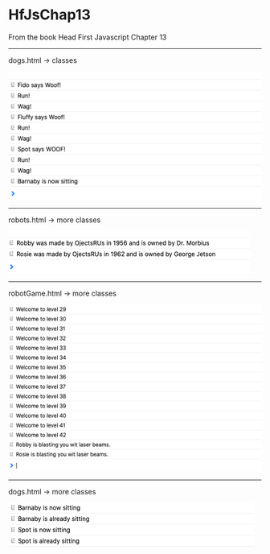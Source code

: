 # HfJsChap13

From the book Head First Javascript Chapter 13

______________________________________________


dogs.html -> classes

![dog output](dog.png)

______________________________________________


robots.html -> more classes

![robot output](robot.png)

______________________________________________


robotGame.html -> more classes

![robotGame output](RobotGame.png)

______________________________________________


dogs.html -> more classes

![Dogs output](dog2.png)